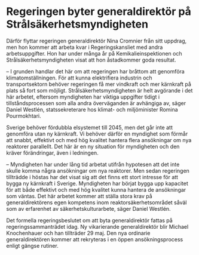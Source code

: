 # Regeringen byter generaldirektör på Strålsäkerhetsmyndigheten

Därför flyttar regeringen generaldirektör Nina Cromnier från sitt uppdrag, men hon kommer att arbeta kvar i Regeringskansliet med andra arbetsuppgifter. Hon har under många år på Kemikalieinspektionen och Strålsäkerhetsmyndigheten visat att hon åstadkommer goda resultat.

– I grunden handlar det här om att regeringen har bråttom att genomföra klimatomställningen. För att kunna elektrifiera industrin och transportsektorn behöver regeringen få mer vindkraft och mer kärnkraft på plats så fort som möjligt. Strålsäkerhetsmyndigheten är helt avgörande i det här arbetet, eftersom myndigheten har viktiga uppgifter tidigt i tillståndsprocessen som alla andra överväganden är avhängiga av, säger Daniel Westlén, statssekreterare hos klimat- och miljöminister Romina Pourmokhtari.

Sverige behöver fördubbla elsystemet till 2045, men det går inte att genomföra utan ny kärnkraft. Vi behöver därför en myndighet som förmår att snabbt, effektivt och med hög kvalitet hantera flera ansökningar om nya reaktorer parallellt. Det här är en ny situation för myndigheten och den kräver förändringar, även i ledningen.

– Myndigheten har under lång tid arbetat utifrån hypotesen att det inte skulle komma några ansökningar om nya reaktorer. Men sedan regeringen tillträdde i höstas har det visat sig att det finns ett stort intresse för att bygga ny kärnkraft i Sverige. Myndigheten har börjat bygga upp kapacitet för att både effektivt och med hög kvalitet kunna hantera de ansökningar som väntas. Det här arbetet kommer att ställa stora krav på generaldirektörens egen kompetens inom reaktorsäkerhetsområdet såväl som av erfarenhet av säkerhetskulturarbete, säger Daniel Westlén.

Det formella regeringsbeslutet om att byta generaldirektör fattas på regeringssammanträdet idag. Ny vikarierande generaldirektör blir Michael Knochenhauer och han tillträder 29 maj. Den nya ordinarie generaldirektören kommer att rekryteras i en öppen ansökningsprocess enligt gängse rutiner.
